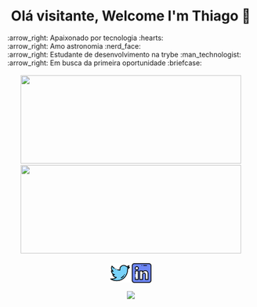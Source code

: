 <h1 align="center">Olá visitante, Welcome I'm Thiago 👋</h1>

<div align="left">
:arrow_right:	Apaixonado por tecnologia :hearts:	<br>
:arrow_right:	Amo astronomia :nerd_face:	<br>
:arrow_right:	Estudante de desenvolvimento na trybe :man_technologist:	<br>
:arrow_right:	Em busca da primeira oportunidade :briefcase:		<br>
</div>

<br/>
<!-- GITHUB STATUS -->
<div align="center">
  <img height="180em" width="450px" src="https://github-readme-stats.vercel.app/api?username=ts-dart&show_icons=true&theme=dracula&include_all_commits=true&count_private=true"/>
  <img height="180em" width="450px" src="https://github-readme-stats.vercel.app/api/top-langs/?username=ts-dart&layout=compact&langs_count=7&theme=dracula"/>

  <!-- TEMAS: dark, radical, merko, gruvbox, tokyonight, onedark, cobalt, synthwave, highcontrast, dracula -->
</div>

<br>

<!-- REDES SOCIAIS -->
<div align="center">
  <a href="https://twitter.com/edusan_thiago target="_blank"><img width="40px" src="https://raw.githubusercontent.com/8bithemant/8bithemant/master/twitter.png?raw=true" target="_blank"></a>
  <a href="https://www.linkedin.com/in/thiago-henrique-da-silva-souza-634162127/" target="_blank"><img width="40px" src="https://raw.githubusercontent.com/8bithemant/8bithemant/master/linkedin.png?raw=true"" target="_blank"></a>  
  
  ![](https://visitor-badge.glitch.me/badge?page_id=ts-dart)
</div>



